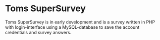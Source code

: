 Toms SuperSurvey
=================

Toms SuperSurvey is in early development and is a survey written in PHP with login-interface using a MySQL-database to save the account credentials and survey answers.